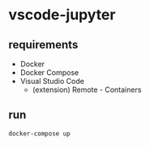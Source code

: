 # vscode-jupyter

## requirements

- Docker
- Docker Compose
- Visual Studio Code
  - (extension) Remote - Containers

## run

```sh
docker-compose up
```
